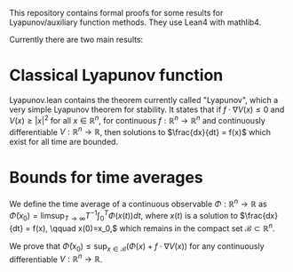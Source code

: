 This repository contains formal proofs for some results for Lyapunov/auxiliary function methods. They use Lean4 with mathlib4.

Currently there are two main results:

# Classical Lyapunov function
Lyapunov.lean contains the theorem currently called "Lyapunov", which a very simple Lyapunov theorem for stability. It states that if
$f\cdot \nabla V(x) \leq 0$
and
$V(x) \geq \left|x\right|^2$
for all $x\in\mathbb{R}^n$, for continuous $f:\mathbb{R}^n\to\mathbb{R}^n$ and continuously differentiable $V:\mathbb{R}^n\to\mathbb{R}$, then solutions to
$\frac{dx}{dt} = f(x)$
which exist for all time are bounded.

# Bounds for time averages
We define the time average of a continuous observable $\Phi:\mathbb{R}^n\to\mathbb{R}$ as
$\bar\Phi(x_0) = \limsup_{T\to\infty} T^{-1}\int_0^T \Phi(x(t)) dt,$
where $x(t)$ is a solution to
$\frac{dx}{dt} = f(x), \qquad x(0)=x_0,$
which remains in the compact set $\mathcal{B}\subset\mathbb{R}^n$.

We prove that
$\bar\Phi(x_0) \leq \sup_{x\in\mathcal{B}} \left(\Phi(x) + f\cdot\nabla V(x) \right)$
for any continuously differentiable $V:\mathbb{R}^n\to\mathbb{R}$.